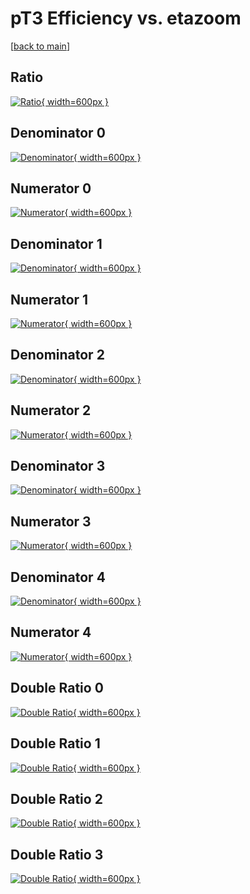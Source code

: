 # pT3 Efficiency vs. etazoom

[[back to main](./)]



## Ratio

[![Ratio](../mtv/var/pT3_base_13_-1_eff_etazoom.png){ width=600px }](../mtv/var/pT3_base_13_-1_eff_etazoom.pdf)

## Denominator 0

[![Denominator](../mtv/den/pT3_base_13_-1_eff_etazoom_den0.png){ width=600px }](../mtv/den/pT3_base_13_-1_eff_etazoom_den0.pdf)

## Numerator 0

[![Numerator](../mtv/num/pT3_base_13_-1_eff_etazoom_num0.png){ width=600px }](../mtv/num/pT3_base_13_-1_eff_etazoom_num0.pdf)

## Denominator 1

[![Denominator](../mtv/den/pT3_base_13_-1_eff_etazoom_den1.png){ width=600px }](../mtv/den/pT3_base_13_-1_eff_etazoom_den1.pdf)

## Numerator 1

[![Numerator](../mtv/num/pT3_base_13_-1_eff_etazoom_num1.png){ width=600px }](../mtv/num/pT3_base_13_-1_eff_etazoom_num1.pdf)

## Denominator 2

[![Denominator](../mtv/den/pT3_base_13_-1_eff_etazoom_den2.png){ width=600px }](../mtv/den/pT3_base_13_-1_eff_etazoom_den2.pdf)

## Numerator 2

[![Numerator](../mtv/num/pT3_base_13_-1_eff_etazoom_num2.png){ width=600px }](../mtv/num/pT3_base_13_-1_eff_etazoom_num2.pdf)

## Denominator 3

[![Denominator](../mtv/den/pT3_base_13_-1_eff_etazoom_den3.png){ width=600px }](../mtv/den/pT3_base_13_-1_eff_etazoom_den3.pdf)

## Numerator 3

[![Numerator](../mtv/num/pT3_base_13_-1_eff_etazoom_num3.png){ width=600px }](../mtv/num/pT3_base_13_-1_eff_etazoom_num3.pdf)

## Denominator 4

[![Denominator](../mtv/den/pT3_base_13_-1_eff_etazoom_den4.png){ width=600px }](../mtv/den/pT3_base_13_-1_eff_etazoom_den4.pdf)

## Numerator 4

[![Numerator](../mtv/num/pT3_base_13_-1_eff_etazoom_num4.png){ width=600px }](../mtv/num/pT3_base_13_-1_eff_etazoom_num4.pdf)

## Double Ratio 0

[![Double Ratio](../mtv/ratio/pT3_base_13_-1_eff_etazoom_ratio0.png){ width=600px }](../mtv/ratio/pT3_base_13_-1_eff_etazoom_ratio0.pdf)

## Double Ratio 1

[![Double Ratio](../mtv/ratio/pT3_base_13_-1_eff_etazoom_ratio1.png){ width=600px }](../mtv/ratio/pT3_base_13_-1_eff_etazoom_ratio1.pdf)

## Double Ratio 2

[![Double Ratio](../mtv/ratio/pT3_base_13_-1_eff_etazoom_ratio2.png){ width=600px }](../mtv/ratio/pT3_base_13_-1_eff_etazoom_ratio2.pdf)

## Double Ratio 3

[![Double Ratio](../mtv/ratio/pT3_base_13_-1_eff_etazoom_ratio3.png){ width=600px }](../mtv/ratio/pT3_base_13_-1_eff_etazoom_ratio3.pdf)

